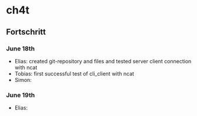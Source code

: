 # ch4t
## Fortschritt
### June 18th
- Elias: created git-repository and files and tested server client connection with ncat
- Tobias: first successful test of cli_client with ncat
- Simon: 

### June 19th
- Elias: 
